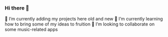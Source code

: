 ### Hi there 👋

🔭 I’m currently adding my projects here old and new 
🌱 I’m currently learning how to bring some of my ideas to fruition
👯 I’m looking to collaborate on some music-related apps

<!--
**jbm-projects/jbm-projects** is a ✨ _special_ ✨ repository because its `README.md` (this file) appears on your GitHub profile.

Here are some ideas to get you started:

- 🔭 I’m currently working on ...
- 🌱 I’m currently learning ...
- 👯 I’m looking to collaborate on ...
- 🤔 I’m looking for help with ...
- 💬 Ask me about ...
- 📫 How to reach me: ...
- 😄 Pronouns: ...
- ⚡ Fun fact: ...
-->
